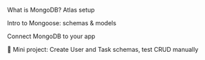 What is MongoDB? Atlas setup

Intro to Mongoose: schemas & models

Connect MongoDB to your app

🔧 Mini project: Create User and Task schemas, test CRUD manually